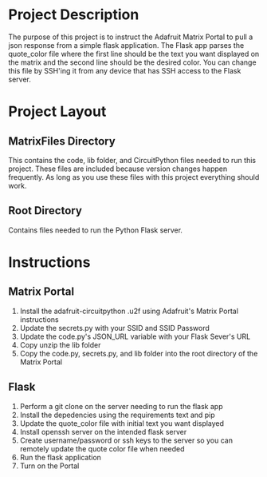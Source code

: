 # Project Description 
The purpose of this project is to instruct the Adafruit Matrix Portal to pull a json response from a simple flask application. The Flask app parses the quote_color file where the first line should be the text you want displayed on the matrix and the second line should be the desired color. You can change this file by SSH'ing it from any device that has SSH access to the Flask server. 

# Project Layout
## MatrixFiles Directory
This contains the code, lib folder, and CircuitPython files needed to run this project. These files are included because version changes happen frequently. As long as you use these files with this project everything should work. 

## Root Directory
Contains files needed to run the Python Flask server. 

# Instructions
## Matrix Portal
1. Install the adafruit-circuitpython .u2f using Adafruit's Matrix Portal instructions 
2. Update the secrets.py with your SSID and SSID Password
3. Update the code.py's JSON_URL variable with your Flask Sever's URL 
4. Copy unzip the lib folder
5. Copy the code.py, secrets.py, and lib folder into the root directory of the Matrix Portal

## Flask 
1. Perform a git clone on the server needing to run the flask app
2. Install the depedencies using the requirements text and pip 
3. Update the quote_color file with initial text you want displayed
4. Install openssh server on the intended flask server
5. Create username/password or ssh keys to the server so you can remotely update the quote color file when needed
6. Run the flask application 
7. Turn on the Portal
